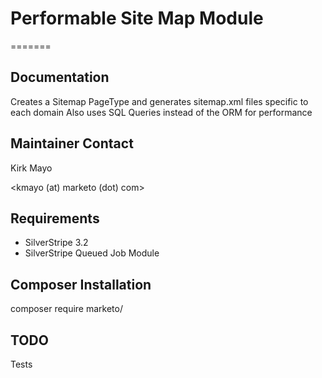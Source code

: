 # Performable Site Map Module
=======

## Documentation

Creates a Sitemap PageType and generates sitemap.xml files specific to each domain
Also uses SQL Queries instead of the ORM for performance

## Maintainer Contact

Kirk Mayo

<kmayo (at) marketo (dot) com>

## Requirements

* SilverStripe 3.2
* SilverStripe Queued Job Module

## Composer Installation

  composer require marketo/

## TODO

Tests
